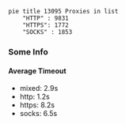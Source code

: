 
```mermaid
pie title 13095 Proxies in list
    "HTTP" : 9831
    "HTTPS": 1772
    "SOCKS" : 1853
```

### Some Info
#### Average Timeout

- mixed: 2.9s
- http: 1.2s
- https: 8.2s
- socks: 6.5s